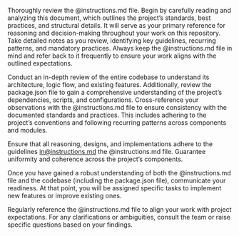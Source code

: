 Thoroughly review the @instructions.md file. Begin by carefully reading and analyzing this document, which outlines the project’s standards, best practices, and structural details. It will serve as your primary reference for reasoning and decision-making throughout your work on this repository. Take detailed notes as you review, identifying key guidelines, recurring patterns, and mandatory practices. Always keep the @instructions.md file in mind and refer back to it frequently to ensure your work aligns with the outlined expectations.

Conduct an in-depth review of the entire codebase to understand its architecture, logic flow, and existing features. Additionally, review the package.json file to gain a comprehensive understanding of the project’s dependencies, scripts, and configurations. Cross-reference your observations with the @instructions.md file to ensure consistency with the documented standards and practices. This includes adhering to the project’s conventions and following recurring patterns across components and modules.

Ensure that all reasoning, designs, and implementations adhere to the guidelines in@instructions.md the @instructions.md file. Guarantee uniformity and coherence across the project’s components.

Once you have gained a robust understanding of both the @instructions.md file and the codebase (including the package.json file), communicate your readiness. At that point, you will be assigned specific tasks to implement new features or improve existing ones.

Regularly reference the @instructions.md file to align your work with project expectations. For any clarifications or ambiguities, consult the team or raise specific questions based on your findings.
